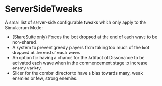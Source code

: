 # ServerSideTweaks

A small list of server-side configurable tweaks which only apply to the Simulacrum Mode:

- (ShareSuite only) Forces the loot dropped at the end of each wave to be non-shared.
- A system to prevent greedy players from taking too much of the loot dropped at the end of each wave.
- An option for having a chance for the Artifact of Dissonance to be activated each wave when in the commencement stage to increase enemy variety.
- Slider for the combat director to have a bias towards many, weak enemies or few, strong enemies.
